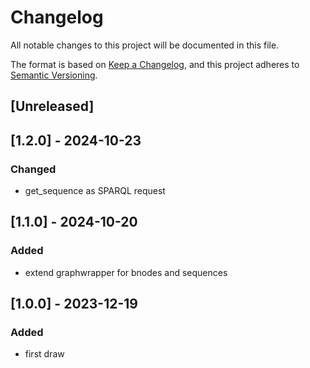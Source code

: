 # Changelog

All notable changes to this project will be documented in this file.

The format is based on [Keep a Changelog](https://keepachangelog.com/en/1.0.0/),
and this project adheres to [Semantic Versioning](https://semver.org/spec/v2.0.0.html).

## [Unreleased]
## [1.2.0] - 2024-10-23
### Changed
- get_sequence as SPARQL request

## [1.1.0] - 2024-10-20
### Added
- extend graphwrapper for bnodes and sequences

## [1.0.0] - 2023-12-19
### Added
- first draw 
